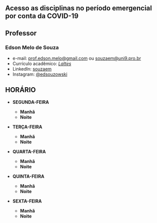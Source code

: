 ## Acesso as disciplinas no período emergencial por conta da COVID-19

## Professor
### Edson Melo de Souza
+ e-mail: [prof.edson.melo@gmail.com](mailto:prof.edson.melo@gmail.com) ou [souzaem@uni9.pro.br](mailto:souzaem@uni9.pro.br) 
+ Currículo acadêmico: [*Lattes*](http://lattes.cnpq.br/2641658716558510)
+ LinkedIn: [souzaem](https://www.linkedin.com/in/souzaem/)
+ Instagram: [@edsouzowski](https://www.instagram.com/edsouzowski/)

## HORÁRIO
* **SEGUNDA-FEIRA**
  + **Manhã**
  + **Noite**

* **TERÇA-FEIRA**
  + **Manhã**
  + **Noite**
  
* **QUARTA-FEIRA**
  + **Manhã**
  + **Noite**
  
* **QUINTA-FEIRA**
  + **Manhã**
  + **Noite**

* **SEXTA-FEIRA**
  + **Manhã**
  + **Noite**
